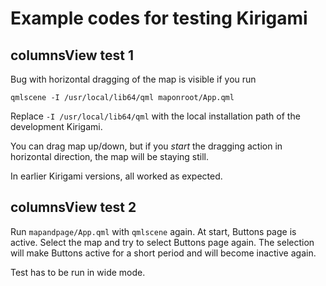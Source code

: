 # Example codes for testing Kirigami

## columnsView test 1

Bug with horizontal dragging of the map is visible if you 
run 

```
qmlscene -I /usr/local/lib64/qml maponroot/App.qml
```

Replace `-I /usr/local/lib64/qml` with the local installation
path of the development Kirigami. 

You can drag map up/down, but if you *start* the dragging action in
horizontal direction, the map will be staying still. 

In earlier Kirigami versions, all worked as expected.


## columnsView test 2

Run `mapandpage/App.qml` with `qmlscene` again. At start, Buttons page
is active. Select the map and try to select Buttons page again. The
selection will make Buttons active for a short period and will become
inactive again.

Test has to be run in wide mode.

